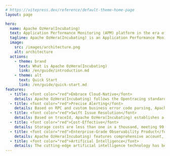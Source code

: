 ```yaml
---
# https://vitepress.dev/reference/default-theme-home-page
layout: page

hero:
  name: Apache OzHera(Incubating)
  text: Application Performance Monitoring (APM) platform in the era of cloud-native.
  tagline: Apache OzHera(Incubating) is an Application Performance Monitoring (APM) platform designed for the cloud-native era. It revolves around applications and integrates capabilities such as metric monitoring, distributed tracing, logging, and alerting. The platform's mission is to enhance the online stability of applications and enable businesses to detect and locate issues within 1 minute and 5 minutes, respectively, when problems occur.
  image:
    src: /images/architecture.png
    alt: architecture
  actions:
    - theme: brand
      text: What is Apache OzHera(Incubating)
      link: /en/guide/introduction.md
    - theme: alt
      text: Quick Start
      link: /en/guide/quick-start.md
features:
  - title: <font color="red">Embrace Cloud-Native</font>
    details: Apache OzHera(Incubating) follows the Opentracing standard and integrates with various open-source stars like OpenTelemetry, Grafana, Prometheus, Elasticsearch (ES), CAdvisor, and more.
  - title: <font color="red">Precise Alerting</font>
    details: Based on RPC and custom business error code parsing, Apache OzHera(Incubating) extracts business availability metrics (business availability = 1 - "abnormal" request count / total request count). This allows for accurate representation of the system's true health status and eliminates the interference of ineffective alerts.
  - title: <font color="red">Swift Issue Resolution</font>
    details: Based on traceId, Apache OzHera(Incubating) establishes a closed-loop linkage between alerts, metrics, distributed tracing, and logs, significantly improving user issue resolution efficiency.
  - title: <font color="red">Cost-Effective</font>
    details: Storage costs are less than one in a thousand, meeting 99.9% of tracing needs.
  - title: <font color="red">Enterprise-Grade Observability Product</font>
    details: Apache OzHera(Incubating) features comprehensive account, permission, application management, and message notification mechanisms. Core linkage modules are decoupled, ensuring minimal intrusion into business systems. It has undergone numerous stress tests at Xiaomi, handling over 1 PB of raw data daily.
  - title: <font color="red">Artificial Intelligence</font>
    details: The cutting-edge artificial intelligence technology has been introduced, using AI tools to help you quickly pinpoint issues, analyze the causes in-depth, and provide personalized repair suggestions. Let intelligence lead your application monitoring, achieving intelligent management and optimization.
---
```


<script setup>
import Home from '@theme/components/Home.vue'
</script>

<Home />
